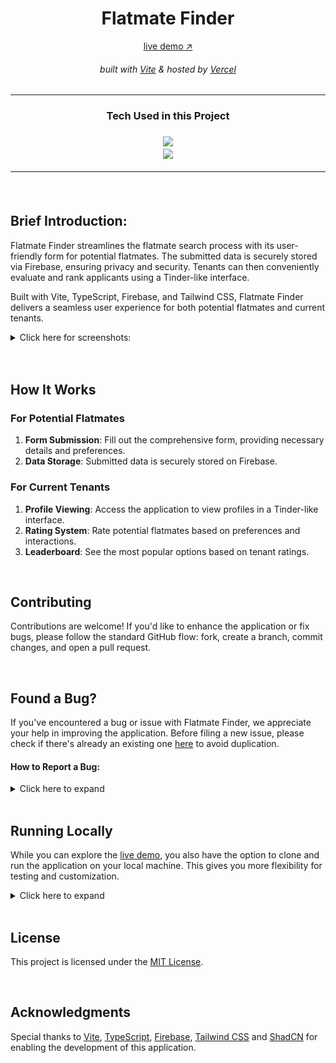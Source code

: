 <div align="center">
    <h1>
        Flatmate Finder 
    </h1>
    <a href='https://flatmate-finder-devongifford.vercel.app/', target='_blank'>
        live demo ↗
    <a/>
    <h6>
        built with <a href="https://vitejs.dev/" >Vite</a> &
        hosted by <a href="https://vercel.com/">Vercel</a> 
    </h6>
</div>

---

<h3 align='center'>
Tech Used in this Project
<h3>
<p align='center'>
    <a href="https://skillicons.dev">
        <img src="https://skillicons.dev/icons?i=ts,vite,tailwind" /><br>
        <img src="https://skillicons.dev/icons?i=vercel,vitest,github" />
    </a>
</p>

---

<br>


## Brief Introduction:

<!-- -------------------------------------------------------------------------- -->

Flatmate Finder streamlines the flatmate search process with its user-friendly form for potential flatmates. The submitted data is securely stored via Firebase, ensuring privacy and security. Tenants can then conveniently evaluate and rank applicants using a Tinder-like interface.

Built with Vite, TypeScript, Firebase, and Tailwind CSS, Flatmate Finder delivers a seamless user experience for both potential flatmates and current tenants.

<!-- SCREENSHOTS -->
<details>
<summary> Click here for screenshots: </summary>

<div align=center>
    <img src="/src/assets/github/FlatmateFinder_demo.png" alt="Demo" title="DemoImage" width="650" height="300">     
</div>

<div align=center>
    <img src="/src/assets/github/FlatmateFinder_demo2.png" alt="Demo-tinder" title="DemoImageTinder" width="280" height="450">     
    <img src="/src/assets/github/FlatmateFinder_demo3.png" alt="Demo-form" title="DemoImageForm" width="280" height="450">     
</div>

<!-- CLOSING DIV -->
</details>
<br/>

<br/>


## How It Works
<!-- -------------------------------------------------------------------------- -->

### For Potential Flatmates

1. **Form Submission**: Fill out the comprehensive form, providing necessary details and preferences.
2. **Data Storage**: Submitted data is securely stored on Firebase.

### For Current Tenants

1. **Profile Viewing**: Access the application to view profiles in a Tinder-like interface.
2. **Rating System**: Rate potential flatmates based on preferences and interactions.
3. **Leaderboard**: See the most popular options based on tenant ratings.



<br/>


## Contributing
<!-- -------------------------------------------------------------------------- -->

Contributions are welcome! If you'd like to enhance the application or fix bugs, please follow the standard GitHub flow: fork, create a branch, commit changes, and open a pull request.

<br/>

## Found a Bug?
<!-- -------------------------------------------------------------------------- -->

If you've encountered a bug or issue with Flatmate Finder, we appreciate your help in improving the application. Before filing a new issue, please check if there's already an existing one [here](https://github.com/DevonGifford/FlatmateFinder/issues) to avoid duplication.

#### How to Report a Bug:

<!-- Small container -->
<details>
<summary> Click here to expand</summary>
<br/>

1. Go to the [Issues page](https://github.com/DevonGifford/FlatmateFinder/issues).
2. Check if the bug has already been reported.
3. If not, click on the "New Issue" button.
4. Provide a clear and concise title and description of the bug.
5. Include steps to reproduce the issue if possible.
6. Add relevant labels and submit your issue.
   
<br/>

Your contribution helps us maintain a stable and reliable application. Thank you for your support!

<!-- CLOSING DIV -->
</details>
<br/>


## Running Locally
<!-- -------------------------------------------------------------------------- -->

While you can explore the [live demo](https://flatmate-finder-devongifford.vercel.app/), you also have the option to clone and run the application on your local machine. This gives you more flexibility for testing and customization.

<details>
<summary>Click here to expand</summary>

### Prerequisites

Before getting started, make sure you have Node.js installed on your machine. You can download it from [here](https://nodejs.org/).

### Installation Steps

1. **Clone the Repository:**
   ```bash
   git clone git@github.com:DevonGifford/FlatmateFinder.git
   ```

2. **Install Dependencies:**
   ```bash
   cd flatmate-finder
   npm install
   ```

3. **Firebase Configuration:**
   - Set up your Firebase project and obtain the necessary credentials.
   - Update the Firebase configuration in the project.

4. **Run the Application:**
   ```bash
   npm run dev
   ```

   This command will start the development server, and you can access the application locally at [http://localhost:3000](http://localhost:3000).

### Notes

- Ensure that your Firebase configuration is correctly set up to enable features such as data storage and retrieval.
- You will find firebase mock data as well as function for seeding said mockdata to get started quickly. 
- If you encounter any issues during installation, please check the [Issues](link-to-your-issues-page) page for existing solutions or create a new issue if needed.

<!-- CLOSING DIV -->
</details>
<br/>


## License
<!-- -------------------------------------------------------------------------- -->

This project is licensed under the [MIT License](LICENSE).

<br/>

## Acknowledgments
<!-- -------------------------------------------------------------------------- -->

Special thanks to [Vite](https://vitejs.dev/), [TypeScript](https://www.typescriptlang.org/), [Firebase](https://firebase.google.com/), [Tailwind CSS](https://tailwindcss.com/) and [ShadCN](https://ui.shadcn.com/) for enabling the development of this application.

